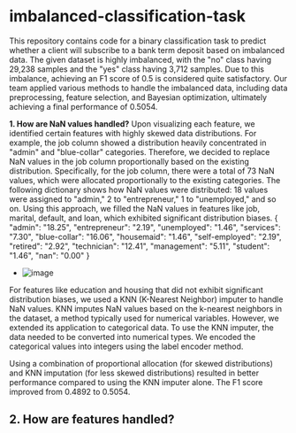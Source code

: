 # imbalanced-classification-task

This repository contains code for a binary classification task to predict whether a client will subscribe to a bank term deposit based on imbalanced data. The given dataset is highly imbalanced, with the "no" class having 29,238 samples and the "yes" class having 3,712 samples. Due to this imbalance, achieving an F1 score of 0.5 is considered quite satisfactory. Our team applied various methods to handle the imbalanced data, including data preprocessing, feature selection, and Bayesian optimization, ultimately achieving a final performance of 0.5054.

**1. How are NaN values handled?**
Upon visualizing each feature, we identified certain features with highly skewed data distributions. For example, the job column showed a distribution heavily concentrated in "admin" and "blue-collar" categories. Therefore, we decided to replace NaN values in the job column proportionally based on the existing distribution. Specifically, for the job column, there were a total of 73 NaN values, which were allocated proportionally to the existing categories. The following dictionary shows how NaN values were distributed: 18 values were assigned to "admin," 2 to "entrepreneur," 1 to "unemployed," and so on. Using this approach, we filled the NaN values in features like job, marital, default, and loan, which exhibited significant distribution biases.
{
  "admin": "18.25",
  "entrepreneur": "2.19",
  "unemployed": "1.46",
  "services": "7.30",
  "blue-collar": "16.06",
  "housemaid": "1.46",
  "self-employed": "2.19",
  "retired": "2.92",
  "technician": "12.41",
  "management": "5.11",
  "student": "1.46",
  "nan": "0.00"
}
- ![image](https://github.com/user-attachments/assets/864eee47-558a-450a-9efb-bfd742f5dfaa)
  
For features like education and housing that did not exhibit significant distribution biases, we used a KNN (K-Nearest Neighbor) imputer to handle NaN values. KNN imputes NaN values based on the k-nearest neighbors in the dataset, a method typically used for numerical variables. However, we extended its application to categorical data. To use the KNN imputer, the data needed to be converted into numerical types. We encoded the categorical values into integers using the label encoder method.

Using a combination of proportional allocation (for skewed distributions) and KNN imputation (for less skewed distributions) resulted in better performance compared to using the KNN imputer alone. The F1 score improved from 0.4892 to 0.5054.

**2. How are features handled?**
- 
